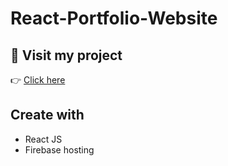 # React-Portfolio-Website

## 💖 Visit my project
👉 [Click here](https://react-port-8df54.web.app/)<br>

## Create with
  - React JS
  - Firebase hosting
